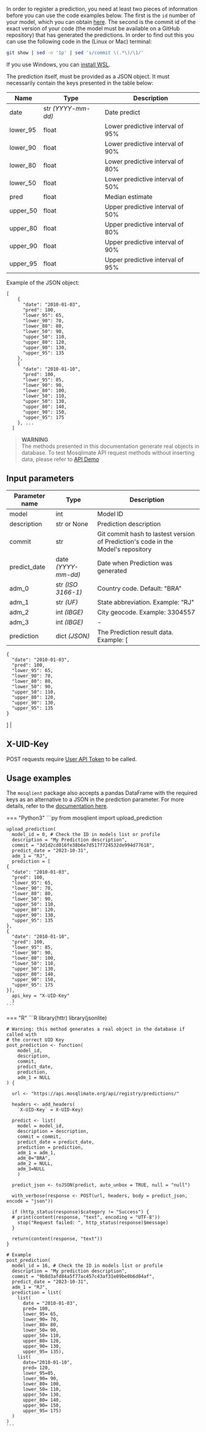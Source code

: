 In order to register a prediction, you need at least two pieces of information before you can use the code examples below. The first is the `id` number of your model, which you can obtain [here](https://api.mosqlimate.org/models/). The second is the commit id of the exact version of your code (the model must be available on a GitHub repository) that has generated the predictions. In order to find out this you can use the following code in the (Linux or Mac) terminal:

```bash
git show | sed -n '1p' | sed 's/commit \(.*\)/\1/'
``` 

If you use Windows, you can [install WSL](https://ubuntu.com/tutorials/install-ubuntu-on-wsl2-on-windows-11-with-gui-support#1-overview).

The prediction itself, must be provided as a JSON object. It must necessarily contain the keys presented in the table below:

| Name | Type | Description |
|--|--|--|
| date | str _(YYYY-mm-dd)_ | Date predict | 
| lower_95 | float | Lower predictive interval of 95% |
| lower_90 | float | Lower predictive interval of 90% |
| lower_80 | float| Lower predictive interval of 80% |
| lower_50 | float | Lower predictive interval of 50% |
| pred | float | Median estimate |
| upper_50 | float | Upper predictive interval of 50% |
| upper_80 | float | Upper predictive interval of 80% |
| upper_90 | float | Upper predictive interval of 90% |
| upper_95 | float | Upper predictive interval of 95% |

Example of the JSON object: 

```
[
    {
      "date": "2010-01-03",
      "pred": 100,
      "lower_95": 65,
      "lower_90": 70,
      "lower_80": 80,
      "lower_50": 90,
      "upper_50": 110,
      "upper_80": 120,
      "upper_90": 130,
      "upper_95": 135
    },
    {
      "date": "2010-01-10",
      "pred": 100,
      "lower_95": 85,
      "lower_90": 90,
      "lower_80": 100,
      "lower_50": 110,
      "upper_50": 130,
      "upper_80": 140,
      "upper_90": 150,
      "upper_95": 175
    }, ...
  ]
```

> **WARNING**  
> The methods presented in this documentation generate real objects in database. To test Mosqlimate API request methods without inserting data, please refer to [API Demo](https://api.mosqlimate.org/api/docs)

## Input parameters 
| Parameter name | Type | Description |
|--|--|--|
| model | int | Model ID | 
| description | str or None | Prediction description |
| commit | str | Git commit hash to lastest version of Prediction's code in the Model's repository |
| predict_date | date _(YYYY-mm-dd)_ | Date when Prediction was generated |
| adm_0 | str _(ISO 3166-1)_ | Country code. Default: "BRA" |
| adm_1 | str _(UF)_ | State abbreviation. Example: "RJ" |
| adm_2 | int _(IBGE)_ | City geocode. Example: 3304557 |
| adm_3 | int _(IBGE)_ | - |
| prediction | dict _(JSON)_ | The Prediction result data. Example: [
    {
      "date": "2010-01-03",
      "pred": 100,
      "lower_95": 65,
      "lower_90": 70,
      "lower_80": 80,
      "lower_50": 90,
      "upper_50": 110,
      "upper_80": 120,
      "upper_90": 130,
      "upper_95": 135
    }
  ] |

## X-UID-Key
POST requests require [User API Token](uid-key.md) to be called.

## Usage examples

The `mosqlient` package also accepts a pandas DataFrame with the required keys as an alternative to a JSON in the prediction parameter. For more details, refer to the [documentation here](https://mosqlimate-client.readthedocs.io/en/latest/tutorials/API/registry/).


=== "Python3"
    ```py
    from mosqlient import upload_prediction

    upload_prediction(
      model_id = 0, # Check the ID in models list or profile
      description = "My Prediction description",
      commit = "3d1d2cd016fe38b6e7d517f724532de994d77618",
      predict_date = "2023-10-31",
      adm_1 = "RJ",
      prediction = [
    {
      "date": "2010-01-03",
      "pred": 100,
      "lower_95": 65,
      "lower_90": 70,
      "lower_80": 80,
      "lower_50": 90,
      "upper_50": 110,
      "upper_80": 120,
      "upper_90": 130,
      "upper_95": 135
    },
    {
      "date": "2010-01-10",
      "pred": 100,
      "lower_95": 85,
      "lower_90": 90,
      "lower_80": 100,
      "lower_50": 110,
      "upper_50": 130,
      "upper_80": 140,
      "upper_90": 150,
      "upper_95": 175
    }], 
      api_key = "X-UID-Key"
      )
    ```

=== "R"
    ```R
    library(httr)
    library(jsonlite)

    # Warning: this method generates a real object in the database if called with
    # the correct UID Key
    post_prediction <- function(
        model_id,
        description,
        commit,
        predict_date,
        prediction,
        adm_1 = NULL
    ) {
      
      url <- "https://api.mosqlimate.org/api/registry/predictions/"
      
      headers <- add_headers(
        `X-UID-Key` = X-UID-Key)
      
      predict <- list(
        model = model_id,
        description = description,
        commit = commit,
        predict_date = predict_date,
        prediction = prediction,
        adm_1 = adm_1, 
        adm_0="BRA",
        adm_2 = NULL,
        adm_3=NULL
        )
      
      predict_json <- toJSON(predict, auto_unbox = TRUE, null = "null")
      
      with_verbose(response <- POST(url, headers, body = predict_json, encode = "json"))
      
      if (http_status(response)$category != "Success") {
      # print(content(response, "text", encoding = "UTF-8"))
        stop("Request failed: ", http_status(response)$message)
      }
      
      return(content(response, "text"))
    }

    # Example
    post_prediction(
      model_id = 16, # Check the ID in models list or profile
      description = "My prediction description",
      commit = "9b8d3afd84a5f77ac457c43af31e09be0b6d04af",
      predict_date = "2023-10-31",
      adm_1 = "RJ",
      prediction = list(
        list(
          date = "2010-01-03",
          pred= 100,
          lower_95= 65,
          lower_90= 70,
          lower_80= 80,
          lower_50= 90,
          upper_50= 110,
          upper_80= 120,
          upper_90= 130,
          upper_95= 135),
        list(
          date="2010-01-10",
          pred= 120,
          lower_95=85,
          lower_90= 90,
          lower_80= 100,
          lower_50= 110,
          upper_50= 130,
          upper_80= 140,
          upper_90= 150,
          upper_95= 175)
      )
    )
    ```
